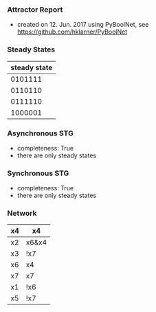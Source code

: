 

### Attractor Report
 * created on 12. Jun. 2017 using PyBoolNet, see https://github.com/hklarner/PyBoolNet

### Steady States
| steady state |
| ------------ | 
| 0101111      |
| 0110110      |
| 0111110      |
| 1000001      |

### Asynchronous STG
 * completeness: True
 * there are only steady states

### Synchronous STG
 * completeness: True
 * there are only steady states

### Network
| x4      | x4                    |
| ------- | --------------------- |
| x2      | x6&x4 | x2&x6 | x2&x4 |
| x3      | !x7                   |
| x6      | x4 | x3               |
| x7      | x7 | !x2              |
| x1      | !x6                   |
| x5      | !x7 | x2              |

